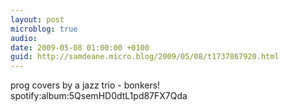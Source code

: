 ```yaml
---
layout: post
microblog: true
audio: 
date: 2009-05-08 01:00:00 +0100
guid: http://samdeane.micro.blog/2009/05/08/t1737867920.html
---
```

prog covers by a jazz trio - bonkers! spotify:album:5QsemHD0dtL1pd87FX7Qda
